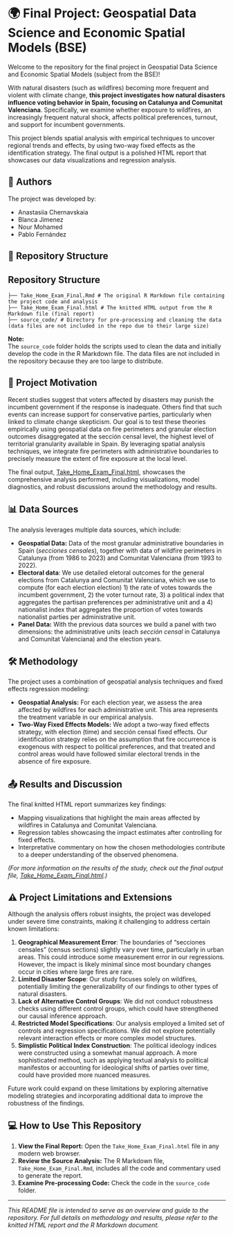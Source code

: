 # 🌍 Final Project: Geospatial Data Science and Economic Spatial Models (BSE)

Welcome to the repository for the final project in Geospatial Data Science and Economic Spatial Models (subject from the BSE)! 

With natural disasters (such as wildfires) becoming more frequent and violent with climate change, **this project investigates how natural disasters influence voting behavior in Spain, focusing on Catalunya and Comunitat Valenciana**. Specifically, we examine whether exposure to wildfires, an increasingly frequent natural shock, affects political preferences, turnout, and support for incumbent governments.

This project blends spatial analysis with empirical techniques to uncover regional trends and effects, by using two-way fixed effects as the identification strategy. The final output is a polished HTML report that showcases our data visualizations and regression analysis.

## 👥 Authors

The project was developed by:
- Anastasiia Chernavskaia
- Blanca Jimenez
- Nour Mohamed
- Pablo Fernández

## 📁 Repository Structure

## Repository Structure

```
├── Take_Home_Exam_Final.Rmd # The original R Markdown file containing the project code and analysis 
├── Take_Home_Exam_Final.html # The knitted HTML output from the R Markdown file (final report) 
├── source_code/ # Directory for pre-processing and cleaning the data (data files are not included in the repo due to their large size)
```

**Note:**  
The `source_code` folder holds the scripts used to clean the data and initially develop the code in the R Markdown file. The data files are not included in the repository because they are too large to distribute.

## 🌟 Project Motivation

Recent studies suggest that voters affected by disasters may punish the incumbent government if the response is inadequate. Others find that such events can increase support for conservative parties, particularly when linked to climate change skepticism. Our goal is to test these theories empirically using geospatial data on fire perimeters and granular election outcomes disaggregated at the sección censal level, the highest level of territorial granularity available in Spain. By leveraging spatial analysis techniques, we integrate fire perimeters with administrative boundaries to precisely measure the extent of fire exposure at the local level.

The final output, [Take_Home_Exam_Final.html](./Take_Home_Exam_Final.html), showcases the comprehensive analysis performed, including visualizations, model diagnostics, and robust discussions around the methodology and results.

## 📊 Data Sources

The analysis leverages multiple data sources, which include:
- **Geospatial Data:** Data of the most granular administrative boundaries in Spain (_secciones censales_), together with data of wildfire perimeters in Catalunya (from 1986 to 2023) and Comunitat Valenciana (from 1993 to 2022).
- **Electoral data**: We use detailed eletoral outcomes for the general elections from Catalunya and Comunitat Valenciana, which we use to compute (for each election election) 1) the rate of votes towards the incumbent government, 2) the voter turnout rate, 3) a political index that aggregates the partisan preferences per administrative unit and a 4) nationalist index that aggregates the proportion of votes towards nationalist parties per administrative unit.
- **Panel Data:** With the previous data sources we build a panel with two dimensions: the administrative units (each _sección censal_ in Catalunya and Comunitat Valenciana) and the election years.

## 🛠️ Methodology

The project uses a combination of geospatial analysis techniques and fixed effects regression modeling:
- **Geospatial Analysis:** For each election year, we assess the area affected by wildfires for each administrative unit. This area represents the treatment variable in our empirical analysis.  
- **Two-Way Fixed Effects Models:** We adopt a two-way fixed effects strategy, with election (time) and sección censal fixed effects. Our identification strategy relies on the assumption that fire occurrence is exogenous with respect to political preferences, and that treated and control areas would have followed similar electoral trends in the absence of fire exposure.

## 📤 Results and Discussion

The final knitted HTML report summarizes key findings:
- Mapping visualizations that highlight the main areas affected by wildfires in Catalunya and Comunitat Valenciana.
- Regression tables showcasing the impact estimates after controlling for fixed effects.
- Interpretative commentary on how the chosen methodologies contribute to a deeper understanding of the observed phenomena.

*(For more information on the results of the study, check out the final output file, [Take_Home_Exam_Final.html](./Take_Home_Exam_Final.html).)*

## ⚠️ Project Limitations and Extensions

Although the analysis offers robust insights, the project was developed under severe time constraints, making it challenging to address certain known limitations:
1. **Geographical Measurement Error**: The boundaries of “secciones censales” (census sections) slightly vary over time, particularly in urban areas. This could introduce some measurement error in our regressions. However, the impact is likely minimal since most boundary changes occur in cities where large fires are rare.
2. **Limited Disaster Scope**: Our study focuses solely on wildfires, potentially limiting the generalizability of our findings to other types of natural disasters.
3. **Lack of Alternative Control Groups**: We did not conduct robustness checks using different control groups, which could have strengthened our causal inference approach.
4. **Restricted Model Specifications**: Our analysis employed a limited set of controls and regression specifications. We did not explore potentially relevant interaction effects or more complex model structures.
5. **Simplistic Political Index Construction**: The political ideology indices were constructed using a somewhat manual approach. A more sophisticated method, such as applying textual analysis to political manifestos or accounting for ideological shifts of parties over time, could have provided more nuanced measures.

Future work could expand on these limitations by exploring alternative modeling strategies and incorporating additional data to improve the robustness of the findings.

## 💻 How to Use This Repository

1. **View the Final Report:** Open the `Take_Home_Exam_Final.html` file in any modern web browser.
2. **Review the Source Analysis:** The R Markdown file, `Take_Home_Exam_Final.Rmd`, includes all the code and commentary used to generate the report.
3. **Examine Pre-processing Code:** Check the code in the `source_code` folder.

---

*This README file is intended to serve as an overview and guide to the repository. For full details on methodology and results, please refer to the knitted HTML report and the R Markdown document.*
